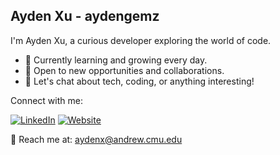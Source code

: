 ## Ayden Xu - aydengemz

I'm Ayden Xu, a curious developer exploring the world of code.

- 🌱 Currently learning and growing every day.
- 💼 Open to new opportunities and collaborations.
- 💬 Let's chat about tech, coding, or anything interesting!

Connect with me:

[![LinkedIn](https://img.shields.io/badge/-LinkedIn-blue?style=flat-square&logo=linkedin&logoColor=white&link=https://www.linkedin.com/in/yourusername/)](https://www.linkedin.com/in/aydenx/)
[![Website](https://img.shields.io/badge/-Portfolio%20Website-gray?style=flat-square&logo=firefox&logoColor=white&link=https://www.yourportfolio.com)](https://www.yourportfolio.com)

📧 Reach me at: aydenx@andrew.cmu.edu

